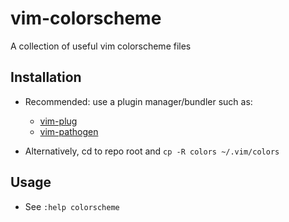 # vim-colorscheme

A collection of useful vim colorscheme files

## Installation

- Recommended: use a plugin manager/bundler such as:
  - [vim-plug](https://github.com/junegunn/vim-plug)
  - [vim-pathogen](https://github.com/tpope/vim-pathogen)

- Alternatively, cd to repo root and `cp -R colors ~/.vim/colors`

## Usage

- See `:help colorscheme`

